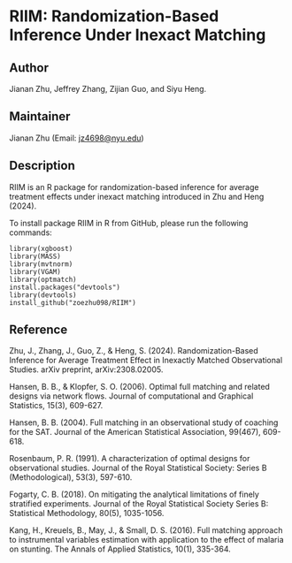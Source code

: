 # RIIM: Randomization-Based Inference Under Inexact Matching

## Author
Jianan Zhu, Jeffrey Zhang, Zijian Guo, and Siyu Heng.

## Maintainer
Jianan Zhu (Email: jz4698@nyu.edu)

## Description
RIIM is an R package for randomization-based inference for average treatment effects under inexact matching introduced in Zhu and Heng (2024).

To install package RIIM in R from GitHub, please run the following commands:
```{r}
library(xgboost)
library(MASS)
library(mvtnorm)
library(VGAM)
library(optmatch)
install.packages("devtools") 
library(devtools) 
install_github("zoezhu098/RIIM")
```

## Reference
Zhu, J., Zhang, J., Guo, Z., & Heng, S. (2024). Randomization-Based Inference for Average Treatment Effect in Inexactly Matched Observational Studies. arXiv preprint, arXiv:2308.02005.

Hansen, B. B., & Klopfer, S. O. (2006). Optimal full matching and related designs via network flows. Journal of computational and Graphical Statistics, 15(3), 609-627.

Hansen, B. B. (2004). Full matching in an observational study of coaching for the SAT. Journal of the American Statistical Association, 99(467), 609-618.

Rosenbaum, P. R. (1991). A characterization of optimal designs for observational studies. Journal of the Royal Statistical Society: Series B (Methodological), 53(3), 597-610.

Fogarty, C. B. (2018). On mitigating the analytical limitations of finely stratified experiments. Journal of the Royal Statistical Society Series B: Statistical Methodology, 80(5), 1035-1056.

Kang, H., Kreuels, B., May, J., & Small, D. S. (2016). Full matching approach to instrumental variables estimation with application to the effect of malaria on stunting. The Annals of Applied Statistics, 10(1), 335-364.
